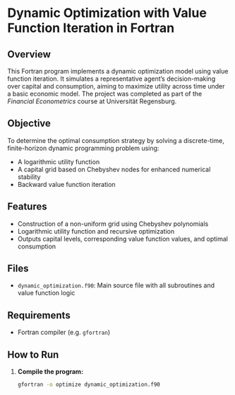 # Dynamic Optimization with Value Function Iteration in Fortran

## Overview

This Fortran program implements a dynamic optimization model using value function iteration. It simulates a representative agent’s decision-making over capital and consumption, aiming to maximize utility across time under a basic economic model. The project was completed as part of the *Financial Econometrics* course at Universität Regensburg.

## Objective

To determine the optimal consumption strategy by solving a discrete-time, finite-horizon dynamic programming problem using:
- A logarithmic utility function
- A capital grid based on Chebyshev nodes for enhanced numerical stability
- Backward value function iteration

## Features

- Construction of a non-uniform grid using Chebyshev polynomials
- Logarithmic utility function and recursive optimization
- Outputs capital levels, corresponding value function values, and optimal consumption

## Files

- `dynamic_optimization.f90`: Main source file with all subroutines and value function logic

## Requirements

- Fortran compiler (e.g. `gfortran`)

## How to Run

1. **Compile the program:**

   ```bash
   gfortran -o optimize dynamic_optimization.f90
